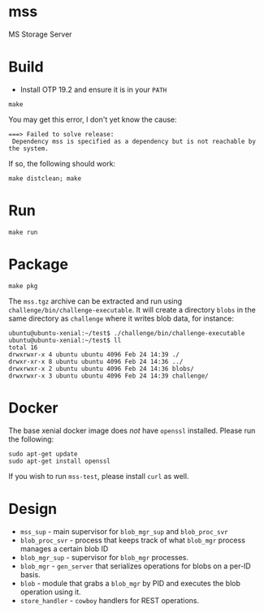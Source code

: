 # mss
MS Storage Server

# Build

* Install OTP 19.2 and ensure it is in your `PATH`

```
make
```

You may get this error, I don't yet know the cause:

```
===> Failed to solve release:
 Dependency mss is specified as a dependency but is not reachable by the system.
```

If so, the following should work:

```
make distclean; make
```

# Run

```
make run
```

# Package

```
make pkg
```

The `mss.tgz` archive can be extracted and run using `challenge/bin/challenge-executable`. It will create a directory `blobs` in the same directory as `challenge` where it writes blob data, for instance:

```
ubuntu@ubuntu-xenial:~/test$ ./challenge/bin/challenge-executable
ubuntu@ubuntu-xenial:~/test$ ll
total 16
drwxrwxr-x 4 ubuntu ubuntu 4096 Feb 24 14:39 ./
drwxr-xr-x 8 ubuntu ubuntu 4096 Feb 24 14:36 ../
drwxrwxr-x 2 ubuntu ubuntu 4096 Feb 24 14:36 blobs/
drwxrwxr-x 3 ubuntu ubuntu 4096 Feb 24 14:39 challenge/
```

# Docker

The base xenial docker image does *not* have `openssl` installed. Please run the following:

```
sudo apt-get update
sudo apt-get install openssl
```

If you wish to run `mss-test`, please install `curl` as well.

# Design

* `mss_sup` - main supervisor for `blob_mgr_sup` and `blob_proc_svr`
* `blob_proc_svr` - process that keeps track of what `blob_mgr` process manages a certain blob ID
* `blob_mgr_sup` - supervisor for `blob_mgr` processes.
* `blob_mgr` - `gen_server` that serializes operations for blobs on a per-ID basis.
* `blob` - module that grabs a `blob_mgr` by PID and executes the blob operation using it.
* `store_handler` - `cowboy` handlers for REST operations.

